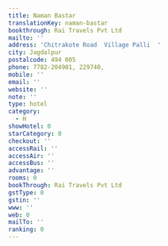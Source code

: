 ```yaml
---
title: Naman Bastar
translationKey: naman-bastar
bookthrough: Rai Travels Pvt Ltd
mailto: ''
address: 'Chitrakote Road  Village Palli  '
city: Jagdalpur
postalcode: 494 005
phone: 7782-204901, 229740,
mobile: ''
email: ''
website: ''
note: ''
type: hotel
category:
  - H
showHotel: 0
starCategory: 0
checkout: ''
accessRail: ''
accessAir: ''
accessBus: ''
advantage: ''
rooms: 0
bookThrough: Rai Travels Pvt Ltd
gstType: 0
gstin: ''
www: ''
web: 0
mailTo: ''
ranking: 0
---
```







